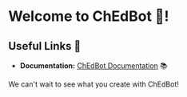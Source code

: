 # Welcome to ChEdBot 🦜!

## Useful Links 🔗

- **Documentation:** [ChEdBot Documentation]() 📚

We can't wait to see what you create with ChEdBot!
